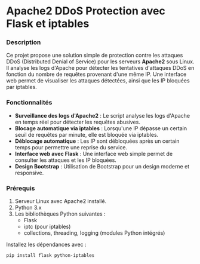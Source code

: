 # Apache2 DDoS Protection avec Flask et iptables

### Description
Ce projet propose une solution simple de protection contre les attaques DDoS (Distributed Denial of Service) pour les serveurs **Apache2** sous Linux. Il analyse les logs d'Apache pour détecter les tentatives d'attaques DDoS en fonction du nombre de requêtes provenant d'une même IP. Une interface web permet de visualiser les attaques détectées, ainsi que les IP bloquées par iptables.

### Fonctionnalités
- **Surveillance des logs d'Apache2** : Le script analyse les logs d'Apache en temps réel pour détecter les requêtes abusives.
- **Blocage automatique via iptables** : Lorsqu'une IP dépasse un certain seuil de requêtes par minute, elle est bloquée via iptables.
- **Déblocage automatique** : Les IP sont débloquées après un certain temps pour permettre une reprise du service.
- **Interface web avec Flask** : Une interface web simple permet de consulter les attaques et les IP bloquées.
- **Design Bootstrap** : Utilisation de Bootstrap pour un design moderne et responsive.

### Prérequis
1. Serveur Linux avec Apache2 installé.
2. Python 3.x
3. Les bibliothèques Python suivantes :
   - Flask
   - iptc (pour iptables)
   - collections, threading, logging (modules Python intégrés)

Installez les dépendances avec :
```bash
pip install flask python-iptables
